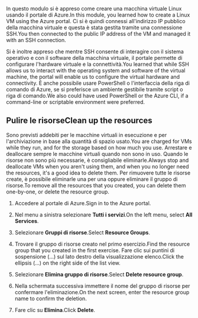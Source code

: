<span data-ttu-id="79e38-101">In questo modulo si è appreso come creare una macchina virtuale Linux usando il portale di Azure.</span><span class="sxs-lookup"><span data-stu-id="79e38-101">In this module, you learned how to create a Linux VM using the Azure portal.</span></span> <span data-ttu-id="79e38-102">Ci si è quindi connessi all'indirizzo IP pubblico della macchina virtuale e questa è stata gestita tramite una connessione SSH.</span><span class="sxs-lookup"><span data-stu-id="79e38-102">You then connected to the public IP address of the VM and managed it with an SSH connection.</span></span> 

<span data-ttu-id="79e38-103">Si è inoltre appreso che mentre SSH consente di interagire con il sistema operativo e con il software della macchina virtuale, il portale permette di configurare l'hardware virtuale e la connettività.</span><span class="sxs-lookup"><span data-stu-id="79e38-103">You learned that while SSH allows us to interact with the operating system and software of the virtual machine, the portal will enable us to configure the virtual hardware and connectivity.</span></span> <span data-ttu-id="79e38-104">È anche possibile usare PowerShell o l'interfaccia della riga di comando di Azure, se si preferisce un ambiente gestibile tramite script o riga di comando.</span><span class="sxs-lookup"><span data-stu-id="79e38-104">We also could have used PowerShell or the Azure CLI, if a command-line or scriptable environment were preferred.</span></span>

## <a name="clean-up-the-resources"></a><span data-ttu-id="79e38-105">Pulire le risorse</span><span class="sxs-lookup"><span data-stu-id="79e38-105">Clean up the resources</span></span>

<span data-ttu-id="79e38-106">Sono previsti addebiti per le macchine virtuali in esecuzione e per l'archiviazione in base alla quantità di spazio usato.</span><span class="sxs-lookup"><span data-stu-id="79e38-106">You are charged for VMs while they run, and for the storage based on how much you use.</span></span> <span data-ttu-id="79e38-107">Arrestare e deallocare sempre le macchine virtuali quando non sono in uso. Quando le risorse non sono più necessarie, è consigliabile eliminarle.</span><span class="sxs-lookup"><span data-stu-id="79e38-107">Always stop and deallocate VMs when you aren't using them, and when you no longer need the resources, it's a good idea to delete them.</span></span> <span data-ttu-id="79e38-108">Per rimuovere tutte le risorse create, è possibile eliminarle una per una oppure eliminare il gruppo di risorse.</span><span class="sxs-lookup"><span data-stu-id="79e38-108">To remove all the resources that you created, you can delete them one-by-one, or delete the resource group.</span></span>

1. <span data-ttu-id="79e38-109">Accedere al portale di Azure.</span><span class="sxs-lookup"><span data-stu-id="79e38-109">Sign in to the Azure portal.</span></span>

1. <span data-ttu-id="79e38-110">Nel menu a sinistra selezionare **Tutti i servizi**.</span><span class="sxs-lookup"><span data-stu-id="79e38-110">On the left menu, select **All Services**.</span></span>

1. <span data-ttu-id="79e38-111">Selezionare **Gruppi di risorse**.</span><span class="sxs-lookup"><span data-stu-id="79e38-111">Select **Resource Groups**.</span></span>

1. <span data-ttu-id="79e38-112">Trovare il gruppo di risorse creato nel primo esercizio.</span><span class="sxs-lookup"><span data-stu-id="79e38-112">Find the resource group that you created in the first exercise.</span></span> <span data-ttu-id="79e38-113">Fare clic sui puntini di sospensione (...) sul lato destro della visualizzazione elenco.</span><span class="sxs-lookup"><span data-stu-id="79e38-113">Click the ellipsis (...) on the right side of the list view.</span></span>

1. <span data-ttu-id="79e38-114">Selezionare **Elimina gruppo di risorse**.</span><span class="sxs-lookup"><span data-stu-id="79e38-114">Select **Delete resource group**.</span></span>

1. <span data-ttu-id="79e38-115">Nella schermata successiva immettere il nome del gruppo di risorse per confermare l'eliminazione.</span><span class="sxs-lookup"><span data-stu-id="79e38-115">On the next screen, enter the resource group name to confirm the deletion.</span></span>

1. <span data-ttu-id="79e38-116">Fare clic su **Elimina**.</span><span class="sxs-lookup"><span data-stu-id="79e38-116">Click **Delete**.</span></span>
